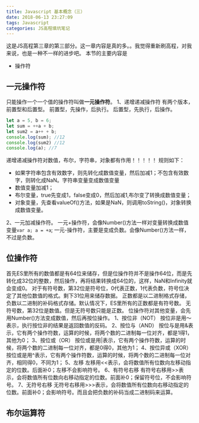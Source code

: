 ```yaml
---
title: Javascript 基本概念（三）
date: 2018-06-13 23:27:09
tags: Javascript
categories: JS高程填坑笔记
---
```

这是JS高程第三章的第三部分。这一章内容是真的多。。我觉得重新刷高程，对我来说，也是一种不一样的进步吧。
本节的主要内容是
  * 操作符

## 一元操作符
只能操作一个一个值的操作符叫做<b>一元操作符</b>。
1、递增递减操作符
  有两个版本，前置型和后置型。
  前置型，先操作，后执行。
  后置型，先执行，后操作。
```javascript
let a = 5, b = 6;
let sum = ++a + b;
let sum2 = a++ + b;
console.log(sum); //12
console.log(sum2) //12
console.log(a); //7
```
  递增递减操作符对数值，布尔，字符串，对象都有作用！！！！！
  规则如下：
  * 如果字符串包含有效数字，则先转化成数值变量，然后加减1；不包含有效数字，则转化成NaN。字符串变量变成数值变量
  * 数值变量加减1；
  * 布尔变量，true先变成1，false变成0，然后加减1,布尔变了转换成数值变量；
  * 对象变量，先查看valueOf()方法，如果是NaN，则调用toString()，对象转换成数值变量。

2、一元加减操作符。
  一元+操作符，会像Number()方法一样对变量转换成数值变量`var a; a = +a`;
  一元-操作符，主要是变成负数。会像Number()方法一样，不过是负数。

## 位操作符
首先ES里所有的数值都是有64位来储存，但是位操作符并不是操作64位，而是先转化成32位的整数，然后操作，再将结果转换成64位的，这样，NaN和Infinity就会变成0。
对于有符号数，第32位是符号位，0代表正数，1代表负数，符号位决定了其他位数值的格式。剩下31位用来储存数据。
正数都是以二进制格式存储，负数以二进制的补码格式存储。默认情况下，ES里所有的正数都是有符号数。
无符号数，第32位是数值。但是无符号数只能是正数。
位操作符对其他变量，会先用Number()方法变成数值，然后再按位操作。
1、按位非（NOT）
  按位非是用～表示，执行按位非的结果是返回数值的反码。
2、按位与（AND）
  按位与是用&表示，它有两个操作符数，运算的时候，将两个数的二进制每一位对齐，都是1得1，其他为0；
3、按位或（OR）
  按位或是用|表示，它有两个操作符数，运算的时候，将两个数的二进制每一位对齐，都是0得0，其他为1；
4、按位异或（XOR）
  按位或是用^表示，它有两个操作符数，运算的时候，将两个数的二进制每一位对齐，相同得0，不同为1；
5、左移
  左移用&lt;&lt;表示，会将数值所有位数向左移动指定的位数。后面补0；左移不会影响符号。
6、有符号右移
  有符号右移用&gt;&gt;表示，会将数值所有位数向右移动指定的位数。前面补0；保留符号位，不会影响符号。
7、无符号右移
  无符号右移用&gt;&gt;&gt;表示，会将数值所有位数向右移动指定的位数。前面补0；会影响符号。而且会把负数的补码当成二进制码来运算。

## 布尔运算符

      